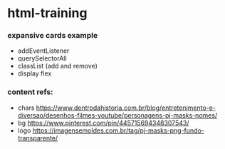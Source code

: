 # html-training

### expansive cards example

- addEventListener
- querySelectorAll
- classList (add and remove)
- display flex



### content refs:
- chars
    https://www.dentrodahistoria.com.br/blog/entretenimento-e-diversao/desenhos-filmes-youtube/personagens-pj-masks-nomes/
- bg
    https://www.pinterest.com/pin/445715694348307543/
- logo
    https://imagensemoldes.com.br/tag/pj-masks-png-fundo-transparente/
